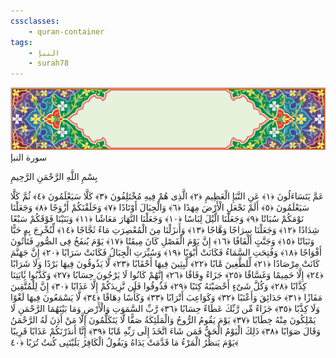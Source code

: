```yaml
---
cssclasses:
    - quran-container
tags:
    - النبإ
    - surah78
---
```

<div class="quran-container">
<span class="second-border"></span>
<span class="border"></span>
<div class="head-container">
<img src="https://raw.githubusercontent.com/LORDyyyyy/obsidian-the_quran_vault/main/src/webview/surah_head.png" height=100>
<div class="surah-name">
<span class="surah-name-fnt">سورة النبإ</span>
</div>
</div>
<div class="quran-content">
<div class="name-of-god"> <p> بِسْمِ اللَّهِ الرَّحْمَنِ الرَّحِيمِ </p></div>
<p>
<span class="sign" id="f1">عَمَّ يَتَسَاءَلُونَ <span>﴿</span>١<span>﴾</span></span>
<span class="sign" id="f2">عَنِ النَّبَإِ الْعَظِيمِ <span>﴿</span>٢<span>﴾</span></span>
<span class="sign" id="f3">الَّذِى هُمْ فِيهِ مُخْتَلِفُونَ <span>﴿</span>٣<span>﴾</span></span>
<span class="sign" id="f4">كَلَّا سَيَعْلَمُونَ <span>﴿</span>٤<span>﴾</span></span>
<span class="sign" id="f5">ثُمَّ كَلَّا سَيَعْلَمُونَ <span>﴿</span>٥<span>﴾</span></span>
<span class="sign" id="f6">أَلَمْ نَجْعَلِ الْأَرْضَ مِهَدًا <span>﴿</span>٦<span>﴾</span></span>
<span class="sign" id="f7">وَالْجِبَالَ أَوْتَادًا <span>﴿</span>٧<span>﴾</span></span>
<span class="sign" id="f8">وَخَلَقْنَكُمْ أَزْوَجًا <span>﴿</span>٨<span>﴾</span></span>
<span class="sign" id="f9">وَجَعَلْنَا نَوْمَكُمْ سُبَاتًا <span>﴿</span>٩<span>﴾</span></span>
<span class="sign" id="f10">وَجَعَلْنَا الَّيْلَ لِبَاسًا <span>﴿</span>١۰<span>﴾</span></span>
<span class="sign" id="f11">وَجَعَلْنَا النَّهَارَ مَعَاشًا <span>﴿</span>١١<span>﴾</span></span>
<span class="sign" id="f12">وَبَنَيْنَا فَوْقَكُمْ سَبْعًا شِدَادًا <span>﴿</span>١٢<span>﴾</span></span>
<span class="sign" id="f13">وَجَعَلْنَا سِرَاجًا وَهَّاجًا <span>﴿</span>١٣<span>﴾</span></span>
<span class="sign" id="f14">وَأَنزَلْنَا مِنَ الْمُعْصِرَتِ مَاءً ثَجَّاجًا <span>﴿</span>١٤<span>﴾</span></span>
<span class="sign" id="f15">لِّنُخْرِجَ بِهِ حَبًّا وَنَبَاتًا <span>﴿</span>١٥<span>﴾</span></span>
<span class="sign" id="f16">وَجَنَّتٍ أَلْفَافًا <span>﴿</span>١٦<span>﴾</span></span>
<span class="sign" id="f17">إِنَّ يَوْمَ الْفَصْلِ كَانَ مِيقَتًا <span>﴿</span>١٧<span>﴾</span></span>
<span class="sign" id="f18">يَوْمَ يُنفَخُ فِى الصُّورِ فَتَأْتُونَ أَفْوَاجًا <span>﴿</span>١٨<span>﴾</span></span>
<span class="sign" id="f19">وَفُتِحَتِ السَّمَاءُ فَكَانَتْ أَبْوَبًا <span>﴿</span>١٩<span>﴾</span></span>
<span class="sign" id="f20">وَسُيِّرَتِ الْجِبَالُ فَكَانَتْ سَرَابًا <span>﴿</span>٢۰<span>﴾</span></span>
<span class="sign" id="f21">إِنَّ جَهَنَّمَ كَانَتْ مِرْصَادًا <span>﴿</span>٢١<span>﴾</span></span>
<span class="sign" id="f22">لِّلطَّغِينَ مََٔابًا <span>﴿</span>٢٢<span>﴾</span></span>
<span class="sign" id="f23">لَّبِثِينَ فِيهَا أَحْقَابًا <span>﴿</span>٢٣<span>﴾</span></span>
<span class="sign" id="f24">لَّا يَذُوقُونَ فِيهَا بَرْدًا وَلَا شَرَابًا <span>﴿</span>٢٤<span>﴾</span></span>
<span class="sign" id="f25">إِلَّا حَمِيمًا وَغَسَّاقًا <span>﴿</span>٢٥<span>﴾</span></span>
<span class="sign" id="f26">جَزَاءً وِفَاقًا <span>﴿</span>٢٦<span>﴾</span></span>
<span class="sign" id="f27">إِنَّهُمْ كَانُوا لَا يَرْجُونَ حِسَابًا <span>﴿</span>٢٧<span>﴾</span></span>
<span class="sign" id="f28">وَكَذَّبُوا بَِٔايَتِنَا كِذَّابًا <span>﴿</span>٢٨<span>﴾</span></span>
<span class="sign" id="f29">وَكُلَّ شَىْءٍ أَحْصَيْنَهُ كِتَبًا <span>﴿</span>٢٩<span>﴾</span></span>
<span class="sign" id="f30">فَذُوقُوا فَلَن نَّزِيدَكُمْ إِلَّا عَذَابًا <span>﴿</span>٣۰<span>﴾</span></span>
<span class="sign" id="f31">إِنَّ لِلْمُتَّقِينَ مَفَازًا <span>﴿</span>٣١<span>﴾</span></span>
<span class="sign" id="f32">حَدَائِقَ وَأَعْنَبًا <span>﴿</span>٣٢<span>﴾</span></span>
<span class="sign" id="f33">وَكَوَاعِبَ أَتْرَابًا <span>﴿</span>٣٣<span>﴾</span></span>
<span class="sign" id="f34">وَكَأْسًا دِهَاقًا <span>﴿</span>٣٤<span>﴾</span></span>
<span class="sign" id="f35">لَّا يَسْمَعُونَ فِيهَا لَغْوًا وَلَا كِذَّبًا <span>﴿</span>٣٥<span>﴾</span></span>
<span class="sign" id="f36">جَزَاءً مِّن رَّبِّكَ عَطَاءً حِسَابًا <span>﴿</span>٣٦<span>﴾</span></span>
<span class="sign" id="f37">رَّبِّ السَّمَوَتِ وَالْأَرْضِ وَمَا بَيْنَهُمَا الرَّحْمَنِ لَا يَمْلِكُونَ مِنْهُ خِطَابًا <span>﴿</span>٣٧<span>﴾</span></span>
<span class="sign" id="f38">يَوْمَ يَقُومُ الرُّوحُ وَالْمَلَئِكَةُ صَفًّا لَّا يَتَكَلَّمُونَ إِلَّا مَنْ أَذِنَ لَهُ الرَّحْمَنُ وَقَالَ صَوَابًا <span>﴿</span>٣٨<span>﴾</span></span>
<span class="sign" id="f39">ذَلِكَ الْيَوْمُ الْحَقُّ فَمَن شَاءَ اتَّخَذَ إِلَى رَبِّهِ مََٔابًا <span>﴿</span>٣٩<span>﴾</span></span>
<span class="sign" id="f40">إِنَّا أَنذَرْنَكُمْ عَذَابًا قَرِيبًا يَوْمَ يَنظُرُ الْمَرْءُ مَا قَدَّمَتْ يَدَاهُ وَيَقُولُ الْكَافِرُ يَلَيْتَنِى كُنتُ تُرَبًا <span>﴿</span>٤۰<span>﴾</span></span>

</p>
</div>
<span class="border" style="margin-top:25px;"></span>
<span class="second-border-bottom"></span>
</div>
